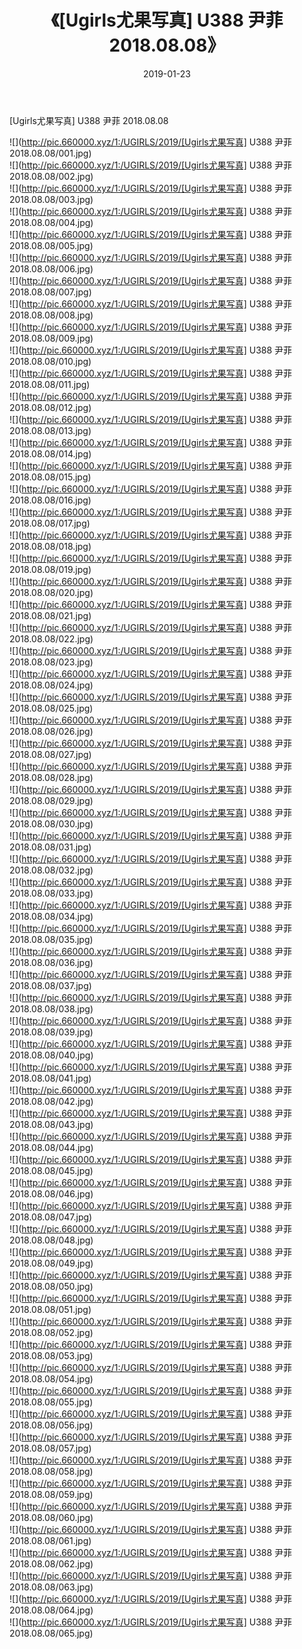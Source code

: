 ﻿---
layout: post
title:  《[Ugirls尤果写真] U388 尹菲 2018.08.08》
date:   2019-01-23
img: http://pic.660000.xyz/1:/UGIRLS/2019/[Ugirls尤果写真] U388 尹菲 2018.08.08/000.jpg
categories: [美女, 清纯, 唯美]
---

[Ugirls尤果写真] U388 尹菲 2018.08.08

 ![](http://pic.660000.xyz/1:/UGIRLS/2019/[Ugirls尤果写真] U388 尹菲 2018.08.08/001.jpg) <br>![](http://pic.660000.xyz/1:/UGIRLS/2019/[Ugirls尤果写真] U388 尹菲 2018.08.08/002.jpg) <br>![](http://pic.660000.xyz/1:/UGIRLS/2019/[Ugirls尤果写真] U388 尹菲 2018.08.08/003.jpg) <br>![](http://pic.660000.xyz/1:/UGIRLS/2019/[Ugirls尤果写真] U388 尹菲 2018.08.08/004.jpg) <br>![](http://pic.660000.xyz/1:/UGIRLS/2019/[Ugirls尤果写真] U388 尹菲 2018.08.08/005.jpg) <br>![](http://pic.660000.xyz/1:/UGIRLS/2019/[Ugirls尤果写真] U388 尹菲 2018.08.08/006.jpg) <br>![](http://pic.660000.xyz/1:/UGIRLS/2019/[Ugirls尤果写真] U388 尹菲 2018.08.08/007.jpg) <br>![](http://pic.660000.xyz/1:/UGIRLS/2019/[Ugirls尤果写真] U388 尹菲 2018.08.08/008.jpg) <br>![](http://pic.660000.xyz/1:/UGIRLS/2019/[Ugirls尤果写真] U388 尹菲 2018.08.08/009.jpg) <br>![](http://pic.660000.xyz/1:/UGIRLS/2019/[Ugirls尤果写真] U388 尹菲 2018.08.08/010.jpg) <br>![](http://pic.660000.xyz/1:/UGIRLS/2019/[Ugirls尤果写真] U388 尹菲 2018.08.08/011.jpg) <br>![](http://pic.660000.xyz/1:/UGIRLS/2019/[Ugirls尤果写真] U388 尹菲 2018.08.08/012.jpg) <br>![](http://pic.660000.xyz/1:/UGIRLS/2019/[Ugirls尤果写真] U388 尹菲 2018.08.08/013.jpg) <br>![](http://pic.660000.xyz/1:/UGIRLS/2019/[Ugirls尤果写真] U388 尹菲 2018.08.08/014.jpg) <br>![](http://pic.660000.xyz/1:/UGIRLS/2019/[Ugirls尤果写真] U388 尹菲 2018.08.08/015.jpg) <br>![](http://pic.660000.xyz/1:/UGIRLS/2019/[Ugirls尤果写真] U388 尹菲 2018.08.08/016.jpg) <br>![](http://pic.660000.xyz/1:/UGIRLS/2019/[Ugirls尤果写真] U388 尹菲 2018.08.08/017.jpg) <br>![](http://pic.660000.xyz/1:/UGIRLS/2019/[Ugirls尤果写真] U388 尹菲 2018.08.08/018.jpg) <br>![](http://pic.660000.xyz/1:/UGIRLS/2019/[Ugirls尤果写真] U388 尹菲 2018.08.08/019.jpg) <br>![](http://pic.660000.xyz/1:/UGIRLS/2019/[Ugirls尤果写真] U388 尹菲 2018.08.08/020.jpg) <br>![](http://pic.660000.xyz/1:/UGIRLS/2019/[Ugirls尤果写真] U388 尹菲 2018.08.08/021.jpg) <br>![](http://pic.660000.xyz/1:/UGIRLS/2019/[Ugirls尤果写真] U388 尹菲 2018.08.08/022.jpg) <br>![](http://pic.660000.xyz/1:/UGIRLS/2019/[Ugirls尤果写真] U388 尹菲 2018.08.08/023.jpg) <br>![](http://pic.660000.xyz/1:/UGIRLS/2019/[Ugirls尤果写真] U388 尹菲 2018.08.08/024.jpg) <br>![](http://pic.660000.xyz/1:/UGIRLS/2019/[Ugirls尤果写真] U388 尹菲 2018.08.08/025.jpg) <br>![](http://pic.660000.xyz/1:/UGIRLS/2019/[Ugirls尤果写真] U388 尹菲 2018.08.08/026.jpg) <br>![](http://pic.660000.xyz/1:/UGIRLS/2019/[Ugirls尤果写真] U388 尹菲 2018.08.08/027.jpg) <br>![](http://pic.660000.xyz/1:/UGIRLS/2019/[Ugirls尤果写真] U388 尹菲 2018.08.08/028.jpg) <br>![](http://pic.660000.xyz/1:/UGIRLS/2019/[Ugirls尤果写真] U388 尹菲 2018.08.08/029.jpg) <br>![](http://pic.660000.xyz/1:/UGIRLS/2019/[Ugirls尤果写真] U388 尹菲 2018.08.08/030.jpg) <br>![](http://pic.660000.xyz/1:/UGIRLS/2019/[Ugirls尤果写真] U388 尹菲 2018.08.08/031.jpg) <br>![](http://pic.660000.xyz/1:/UGIRLS/2019/[Ugirls尤果写真] U388 尹菲 2018.08.08/032.jpg) <br>![](http://pic.660000.xyz/1:/UGIRLS/2019/[Ugirls尤果写真] U388 尹菲 2018.08.08/033.jpg) <br>![](http://pic.660000.xyz/1:/UGIRLS/2019/[Ugirls尤果写真] U388 尹菲 2018.08.08/034.jpg) <br>![](http://pic.660000.xyz/1:/UGIRLS/2019/[Ugirls尤果写真] U388 尹菲 2018.08.08/035.jpg) <br>![](http://pic.660000.xyz/1:/UGIRLS/2019/[Ugirls尤果写真] U388 尹菲 2018.08.08/036.jpg) <br>![](http://pic.660000.xyz/1:/UGIRLS/2019/[Ugirls尤果写真] U388 尹菲 2018.08.08/037.jpg) <br>![](http://pic.660000.xyz/1:/UGIRLS/2019/[Ugirls尤果写真] U388 尹菲 2018.08.08/038.jpg) <br>![](http://pic.660000.xyz/1:/UGIRLS/2019/[Ugirls尤果写真] U388 尹菲 2018.08.08/039.jpg) <br>![](http://pic.660000.xyz/1:/UGIRLS/2019/[Ugirls尤果写真] U388 尹菲 2018.08.08/040.jpg) <br>![](http://pic.660000.xyz/1:/UGIRLS/2019/[Ugirls尤果写真] U388 尹菲 2018.08.08/041.jpg) <br>![](http://pic.660000.xyz/1:/UGIRLS/2019/[Ugirls尤果写真] U388 尹菲 2018.08.08/042.jpg) <br>![](http://pic.660000.xyz/1:/UGIRLS/2019/[Ugirls尤果写真] U388 尹菲 2018.08.08/043.jpg) <br>![](http://pic.660000.xyz/1:/UGIRLS/2019/[Ugirls尤果写真] U388 尹菲 2018.08.08/044.jpg) <br>![](http://pic.660000.xyz/1:/UGIRLS/2019/[Ugirls尤果写真] U388 尹菲 2018.08.08/045.jpg) <br>![](http://pic.660000.xyz/1:/UGIRLS/2019/[Ugirls尤果写真] U388 尹菲 2018.08.08/046.jpg) <br>![](http://pic.660000.xyz/1:/UGIRLS/2019/[Ugirls尤果写真] U388 尹菲 2018.08.08/047.jpg) <br>![](http://pic.660000.xyz/1:/UGIRLS/2019/[Ugirls尤果写真] U388 尹菲 2018.08.08/048.jpg) <br>![](http://pic.660000.xyz/1:/UGIRLS/2019/[Ugirls尤果写真] U388 尹菲 2018.08.08/049.jpg) <br>![](http://pic.660000.xyz/1:/UGIRLS/2019/[Ugirls尤果写真] U388 尹菲 2018.08.08/050.jpg) <br>![](http://pic.660000.xyz/1:/UGIRLS/2019/[Ugirls尤果写真] U388 尹菲 2018.08.08/051.jpg) <br>![](http://pic.660000.xyz/1:/UGIRLS/2019/[Ugirls尤果写真] U388 尹菲 2018.08.08/052.jpg) <br>![](http://pic.660000.xyz/1:/UGIRLS/2019/[Ugirls尤果写真] U388 尹菲 2018.08.08/053.jpg) <br>![](http://pic.660000.xyz/1:/UGIRLS/2019/[Ugirls尤果写真] U388 尹菲 2018.08.08/054.jpg) <br>![](http://pic.660000.xyz/1:/UGIRLS/2019/[Ugirls尤果写真] U388 尹菲 2018.08.08/055.jpg) <br>![](http://pic.660000.xyz/1:/UGIRLS/2019/[Ugirls尤果写真] U388 尹菲 2018.08.08/056.jpg) <br>![](http://pic.660000.xyz/1:/UGIRLS/2019/[Ugirls尤果写真] U388 尹菲 2018.08.08/057.jpg) <br>![](http://pic.660000.xyz/1:/UGIRLS/2019/[Ugirls尤果写真] U388 尹菲 2018.08.08/058.jpg) <br>![](http://pic.660000.xyz/1:/UGIRLS/2019/[Ugirls尤果写真] U388 尹菲 2018.08.08/059.jpg) <br>![](http://pic.660000.xyz/1:/UGIRLS/2019/[Ugirls尤果写真] U388 尹菲 2018.08.08/060.jpg) <br>![](http://pic.660000.xyz/1:/UGIRLS/2019/[Ugirls尤果写真] U388 尹菲 2018.08.08/061.jpg) <br>![](http://pic.660000.xyz/1:/UGIRLS/2019/[Ugirls尤果写真] U388 尹菲 2018.08.08/062.jpg) <br>![](http://pic.660000.xyz/1:/UGIRLS/2019/[Ugirls尤果写真] U388 尹菲 2018.08.08/063.jpg) <br>![](http://pic.660000.xyz/1:/UGIRLS/2019/[Ugirls尤果写真] U388 尹菲 2018.08.08/064.jpg) <br>![](http://pic.660000.xyz/1:/UGIRLS/2019/[Ugirls尤果写真] U388 尹菲 2018.08.08/065.jpg) <br>